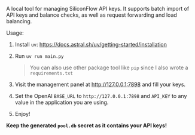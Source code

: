 A local tool for managing SiliconFlow API keys. It supports batch import of API keys and balance checks, as well as request forwarding and load balancing.

Usage:

1. Install `uv`: https://docs.astral.sh/uv/getting-started/installation
2. Run `uv run main.py`

    > You can also use other package tool like `pip` since I also wrote a `requirements.txt`
3. Visit the management panel at http://127.0.0.1:7898 and fill your keys.
4. Set the OpenAI `BASE_URL` to `http://127.0.0.1:7898` and `API_KEY` to any value in the application you are using.
5. Enjoy!

**Keep the generated `pool.db` secret as it contains your API keys!**
